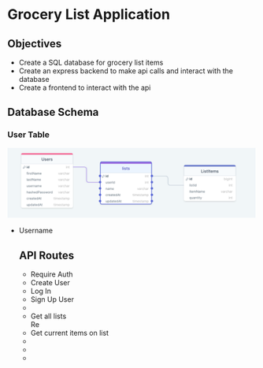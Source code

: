 <h1>Grocery List Application</h1>
<h2>Objectives</h2>
<ul>
    <li> Create a SQL database for grocery list items </li>
    <li> Create an express backend to make api calls and interact with the database </li>
    <li>Create a frontend to interact with the api </li>
</ul>
<h2> Database Schema </h2>
<h3> User Table </h3>
    <img src='groceryListSchema.img'></img>
<ul>
  <li> Username </li>
<h2>API Routes</h2>
<ul>
    <li>Require Auth</li>
    <li>Create User</li>
    <li>Log In</li>
    <li>Sign Up User</li>
    <li></li>
    <li>Get all lists</li>
    <text>Re</text>
    <li>Get current items on list</li>
    <li></li>
    <li></li>
    <li></li>

</ul>
